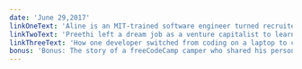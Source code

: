 ```yaml
---
date: 'June 29,2017'
linkOneText: 'Aline is an MIT-trained software engineer turned recruiter. She analyzed thousands of coding interviews, and here’s what she found. (15 minute read): https://fcc.im/2u3g08J'
linkTwoText: 'Preethi left a dream job as a venture capitalist to learn to code and work as a developer. Now she’s launched a new YouTube series called “Ask Preethi” to help you through the hardest parts of your coding journey. (4 minute read): https://fcc.im/2tqBONs'
linkThreeText: 'How one developer switched from coding on a laptop to coding on an iPad (14 minute read): https://fcc.im/2srdHu9'
bonus: 'Bonus: The story of a freeCodeCamp camper who shared his personal projects on Reddit, got discovered by an employer, and ultimately got a full time developer job (3 minute read): https://fcc.im/2smiSjJ'
---
```

